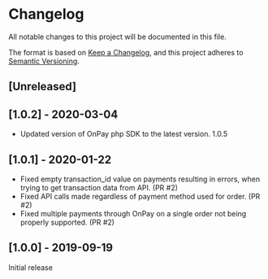 # Changelog
All notable changes to this project will be documented in this file.

The format is based on [Keep a Changelog](https://keepachangelog.com/en/1.0.0/),
and this project adheres to [Semantic Versioning](https://semver.org/spec/v2.0.0.html).

## [Unreleased]

## [1.0.2] - 2020-03-04
- Updated version of OnPay php SDK to the latest version. 1.0.5

## [1.0.1] - 2020-01-22
- Fixed empty transaction_id value on payments resulting in errors, when trying to get transaction data from API. (PR #2)
- Fixed API calls made regardless of payment method used for order. (PR #2)
- Fixed multiple payments through OnPay on a single order not being properly supported. (PR #2)


## [1.0.0] - 2019-09-19
Initial release